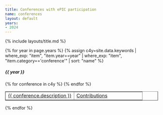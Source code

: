 ```yaml
---
title: Conferences with ePIC participation
name: conferences
layout: default
years:
- 2024
---
```

{% include layouts/title.md %}

{% for year in page.years %}
{% assign c4y=site.data.keywords | where_exp: "item", "item.year==year" | where_exp: "item", "item.category=='conference'" | sort: "name" %}

<h5>{{ year }}</h5>
<table width="50%" border="1">
{% for conference in c4y %}
  <tr>
    <td width="50%"><nobr><a href="{{ conference.url }}" target="_blank">{{ conference.description }}</a></nobr></td>
    <td width="50%"><nobr><a href="{{ site.zenodo_query_base }}{{ conference.name }}" target="_blank">Contributions</a></nobr></td>
  </tr>
{% endfor %}
</table>

{% endfor %}

